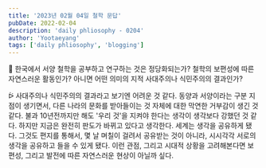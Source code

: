 ```yaml
---
title: '2023년 02월 04일 철학 문답'
pubDate: 2022-02-04
description: 'daily phliosophy - 0204'
author: 'Yootaeyang'
tags: ['daily phliosophy', 'blogging']
---
```


🤔 한국에서 서양 철학을 공부하고 연구하는 것은 정당화되는가? 철학의 보편성에 따른 자연스러운 활동인가? 아니면 어떤 의미의 지적 사대주의나 식민주의의 결과인가?

ᐖ 사대주의나 식민주의의 결과라고 보기엔 어려운 것 같다. 동양과 서양이라는 구분 지점이 생기면서, 다른 나라의 문화를 받아들이는 것 자체에 대한 막연한 거부감이 생긴 것 같다. 불과 10년전까지만 해도 '우리 것'을 지켜야 한다는 생각이 생각보다 강했던 것 같다. 하지만 지금은 완전히 판도가 바뀌고 있다고 생각한다. 세계는 생각을 공유하게 됐다. 그것도 편지를 통해서, 몇 날 며칠이 걸려서 공유받는 것이 아니라, 시시각각 서로의 생각을 공유하고 들을 수 있게 됐다. 이런 관점, 그리고 시대적 상황을 고려해본다면 보편성, 그리고 발전에 따른 자연스러운 현상이 아닐까 싶다.
